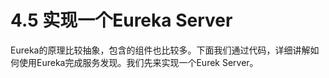 # 4.5 实现一个Eureka Server

Eureka的原理比较抽象，包含的组件也比较多。下面我们通过代码，详细讲解如何使用Eureka完成服务发现。我们先来实现一个Eurek Server。